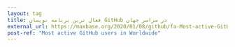 ```yaml
---
layout: tag
title: فعال ترین برنامه نویسان GitHub در سراسر جهان
external_url: https://maxbase.org/2020/01/08/github/fa-Most-active-GitHub-users-programmers-developers-in-Worldwide/
post-ref: "Most active GitHub users in Worldwide"
---
```

